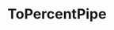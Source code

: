 <!-- ======================================================================
--- Search engine
title:          ToPercentPipe
keywords:       ToPercentPipe
description:    ToPercentPipe.
--- Menu system
order:          30
text:           ToPercentPipe
hidden:         false
umbel:          false
--- Page properties
id:             
document:       
layout:         layout-2-left
$-left:         #side-menu
searchable:     true
--- Side menu
side-menu-root:     /api
side-menu-header:   API
side-menu-top:      
side-menu-depth:    2
======================================================================= -->

# ToPercentPipe

